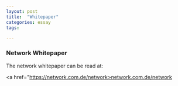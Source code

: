 ```yaml
---
layout: post
title:  "Whitepaper"
categories: essay
tags: 

---
```


### Network Whitepaper

The network whitepaper can be read at:

<a href="https://network.com.de/network>network.com.de/network</a> <br>
